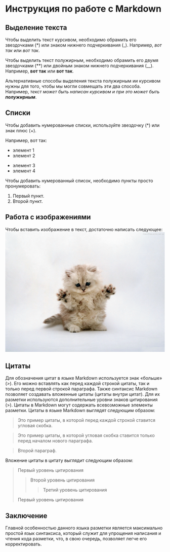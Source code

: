 # Инструкция по работе с Markdown


## Выделение текста

Чтобы выделить текст курсивом, необходимо обрамить его звездочками (*) или знаком нижнего подчеркивания (_). Например, *вот так* или _вот так_.

Чтобы выделить текст полужирным, необходимо обрамить его двумя звездочками (**) или двойным знаком нижнего подчеркивания (__). Например, **вот так** или __вот так__.

Альтернативные способы выделения текста полужирным ии курсивом нужны для того, чтобы мы могли совмещать эти два способа. Например, _текст может быть написан курсивом и при это может быть **полужирным**_.

## Списки

Чтобы добавить нумерованные списки, используйте звездочку (*) или знак плюс (+).

Например, вот так:

* элемент 1
* элемент 2
+ элемент 3
+ элемент 4

Чтобы добавить нумерованный список, необходимо пункты просто пронумеровать:

1. Первый пункт.
2. Второй пункт.

## Работа с изображениями

Чтобы вставить изображение в текст, достаточно написать следующее: ![Привет, это котик!](котик.jpeg)

## Цитаты

Для обозначения цитат в языке Markdown используется знак «больше» (>). Его можно вставлять как перед каждой строкой цитаты, так и только перед первой строкой параграфа. Также синтаксис Markdown позволяет создавать вложенные цитаты (цитаты внутри цитат). Для их разметки используются дополнительные уровни знаков цитирования (>). Цитаты в Markdown могут содержать всевозможные элементы разметки. Цитаты в языке Markdown выглядят следующим образом:

>Это пример цитаты,
>в которой перед каждой строкой
>ставится угловая скобка.

>Это пример цитаты,
в которой угловая скобка
ставится только перед началом нового параграфа.

>Второй параграф.

Вложение цитаты в цитату выглядит следующим образом:

> Первый уровень цитирования
>> Второй уровень цитирования
>>> Третий уровень цитирования
>
>Первый уровень цитирования

## Заключение
Главной особенностью данного языка разметки является максимально простой язык синтаксиса, который служит для упрощения написания и чтения кода разметки, что, в свою очередь, позволяет легче его корректировать.